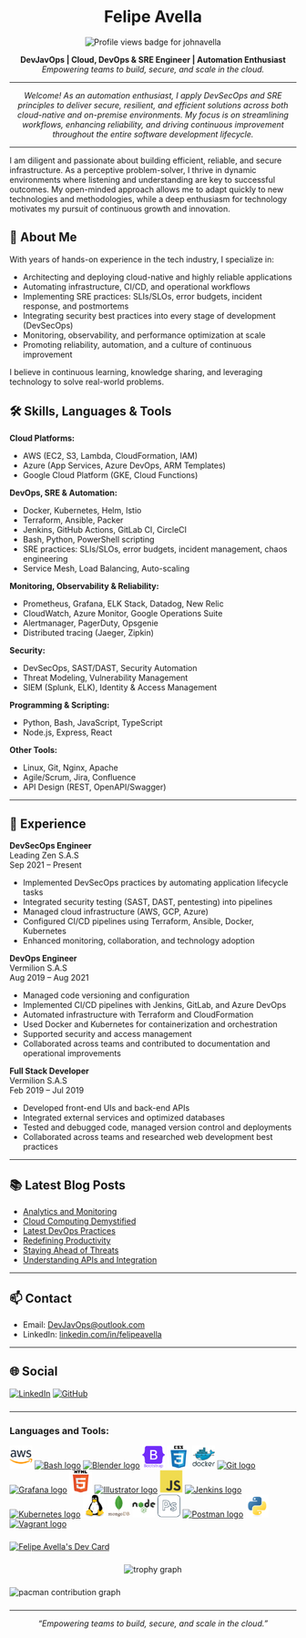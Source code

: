 <div align="center">
	<h1>Felipe Avella</h1>
	<p>
		<img src="https://komarev.com/ghpvc/?username=johnavella&label=Profile%20views&color=0e75b6&style=flat" alt="Profile views badge for johnavella" />
	</p>
	<strong>DevJavOps | Cloud, DevOps & SRE Engineer | Automation Enthusiast</strong>
	<br>
	<em>Empowering teams to build, secure, and scale in the cloud.</em>
</div>

---

<div align="center">
	<em>Welcome! As an automation enthusiast, I apply DevSecOps and SRE principles to deliver secure, resilient, and efficient solutions across both cloud-native and on-premise environments. My focus is on streamlining workflows, enhancing reliability, and driving continuous improvement throughout the entire software development lifecycle.</em>
</div>

---

I am diligent and passionate about building efficient, reliable, and secure infrastructure. As a perceptive problem-solver, I thrive in dynamic environments where listening and understanding are key to successful outcomes. My open-minded approach allows me to adapt quickly to new technologies and methodologies, while a deep enthusiasm for technology motivates my pursuit of continuous growth and innovation.

## 🚀 About Me

With years of hands-on experience in the tech industry, I specialize in:

- Architecting and deploying cloud-native and highly reliable applications
- Automating infrastructure, CI/CD, and operational workflows
- Implementing SRE practices: SLIs/SLOs, error budgets, incident response, and postmortems
- Integrating security best practices into every stage of development (DevSecOps)
- Monitoring, observability, and performance optimization at scale
- Promoting reliability, automation, and a culture of continuous improvement

I believe in continuous learning, knowledge sharing, and leveraging technology to solve real-world problems.

## 🛠️ Skills, Languages & Tools

**Cloud Platforms:**
  - AWS (EC2, S3, Lambda, CloudFormation, IAM)
  - Azure (App Services, Azure DevOps, ARM Templates)
  - Google Cloud Platform (GKE, Cloud Functions)

**DevOps, SRE & Automation:**
  - Docker, Kubernetes, Helm, Istio
  - Terraform, Ansible, Packer
  - Jenkins, GitHub Actions, GitLab CI, CircleCI
  - Bash, Python, PowerShell scripting
  - SRE practices: SLIs/SLOs, error budgets, incident management, chaos engineering
  - Service Mesh, Load Balancing, Auto-scaling

**Monitoring, Observability & Reliability:**
  - Prometheus, Grafana, ELK Stack, Datadog, New Relic
  - CloudWatch, Azure Monitor, Google Operations Suite
  - Alertmanager, PagerDuty, Opsgenie
  - Distributed tracing (Jaeger, Zipkin)

**Security:**
  - DevSecOps, SAST/DAST, Security Automation
  - Threat Modeling, Vulnerability Management
  - SIEM (Splunk, ELK), Identity & Access Management

**Programming & Scripting:**
  - Python, Bash, JavaScript, TypeScript
  - Node.js, Express, React

**Other Tools:**
  - Linux, Git, Nginx, Apache
  - Agile/Scrum, Jira, Confluence
  - API Design (REST, OpenAPI/Swagger)

---

## 💼 Experience

**DevSecOps Engineer**  
Leading Zen S.A.S  
Sep 2021 – Present
- Implemented DevSecOps practices by automating application lifecycle tasks
- Integrated security testing (SAST, DAST, pentesting) into pipelines
- Managed cloud infrastructure (AWS, GCP, Azure)
- Configured CI/CD pipelines using Terraform, Ansible, Docker, Kubernetes
- Enhanced monitoring, collaboration, and technology adoption

**DevOps Engineer**  
Vermilion S.A.S  
Aug 2019 – Aug 2021
- Managed code versioning and configuration
- Implemented CI/CD pipelines with Jenkins, GitLab, and Azure DevOps
- Automated infrastructure with Terraform and CloudFormation
- Used Docker and Kubernetes for containerization and orchestration
- Supported security and access management
- Collaborated across teams and contributed to documentation and operational improvements

**Full Stack Developer**  
Vermilion S.A.S  
Feb 2019 – Jul 2019
- Developed front-end UIs and back-end APIs
- Integrated external services and optimized databases
- Tested and debugged code, managed version control and deployments
- Collaborated across teams and researched web development best practices

---

## 📚 Latest Blog Posts

- [Analytics and Monitoring](https://avelladevops.com/analytics-and-monitoring.html)
- [Cloud Computing Demystified](https://avelladevops.com/cloud-computing-demystified.html)
- [Latest DevOps Practices](https://avelladevops.com/latest-deovps-practices.html)
- [Redefining Productivity](https://avelladevops.com/redefining-productivity.html)
- [Staying Ahead of Threats](https://avelladevops.com/staying-ahead-of-threats.html)
- [Understanding APIs and Integration](https://avelladevops.com/understanding-APIs-and-integration.html)

---

## 📫 Contact

- Email: [DevJavOps@outlook.com](mailto:DevJavOps@outlook.com)
- LinkedIn: [linkedin.com/in/felipeavella](https://www.linkedin.com/in/felipeavella/)

---

## 🌐 Social

[![LinkedIn](https://img.shields.io/badge/LinkedIn-blue?logo=linkedin)](https://linkedin.com/in/felipe-avella)
[![GitHub](https://img.shields.io/badge/GitHub-black?logo=github)](https://github.com/DevJavOps)

###

---

<!-- Icon showcase for key languages and tools -->
<div align="left">
	<h3>Languages and Tools:</h3>
	<a href="https://aws.amazon.com" target="_blank" rel="noreferrer"><img src="https://raw.githubusercontent.com/devicons/devicon/master/icons/amazonwebservices/amazonwebservices-original-wordmark.svg" alt="AWS logo" width="40" height="40"/></a>
	<a href="https://www.gnu.org/software/bash/" target="_blank" rel="noreferrer"><img src="https://www.vectorlogo.zone/logos/gnu_bash/gnu_bash-icon.svg" alt="Bash logo" width="40" height="40"/></a>
	<a href="https://www.blender.org/" target="_blank" rel="noreferrer"><img src="https://download.blender.org/branding/community/blender_community_badge_white.svg" alt="Blender logo" width="40" height="40"/></a>
	<a href="https://getbootstrap.com" target="_blank" rel="noreferrer"><img src="https://raw.githubusercontent.com/devicons/devicon/master/icons/bootstrap/bootstrap-plain-wordmark.svg" alt="Bootstrap logo" width="40" height="40"/></a>
	<a href="https://www.w3schools.com/css/" target="_blank" rel="noreferrer"><img src="https://raw.githubusercontent.com/devicons/devicon/master/icons/css3/css3-original-wordmark.svg" alt="CSS3 logo" width="40" height="40"/></a>
	<a href="https://www.docker.com/" target="_blank" rel="noreferrer"><img src="https://raw.githubusercontent.com/devicons/devicon/master/icons/docker/docker-original-wordmark.svg" alt="Docker logo" width="40" height="40"/></a>
	<a href="https://git-scm.com/" target="_blank" rel="noreferrer"><img src="https://www.vectorlogo.zone/logos/git-scm/git-scm-icon.svg" alt="Git logo" width="40" height="40"/></a>
	<a href="https://grafana.com" target="_blank" rel="noreferrer"><img src="https://www.vectorlogo.zone/logos/grafana/grafana-icon.svg" alt="Grafana logo" width="40" height="40"/></a>
	<a href="https://www.w3.org/html/" target="_blank" rel="noreferrer"><img src="https://raw.githubusercontent.com/devicons/devicon/master/icons/html5/html5-original-wordmark.svg" alt="HTML5 logo" width="40" height="40"/></a>
	<a href="https://www.adobe.com/in/products/illustrator.html" target="_blank" rel="noreferrer"><img src="https://www.vectorlogo.zone/logos/adobe_illustrator/adobe_illustrator-icon.svg" alt="Illustrator logo" width="40" height="40"/></a>
	<a href="https://developer.mozilla.org/en-US/docs/Web/JavaScript" target="_blank" rel="noreferrer"><img src="https://raw.githubusercontent.com/devicons/devicon/master/icons/javascript/javascript-original.svg" alt="JavaScript logo" width="40" height="40"/></a>
	<a href="https://www.jenkins.io" target="_blank" rel="noreferrer"><img src="https://www.vectorlogo.zone/logos/jenkins/jenkins-icon.svg" alt="Jenkins logo" width="40" height="40"/></a>
	<a href="https://kubernetes.io" target="_blank" rel="noreferrer"><img src="https://www.vectorlogo.zone/logos/kubernetes/kubernetes-icon.svg" alt="Kubernetes logo" width="40" height="40"/></a>
	<a href="https://www.linux.org/" target="_blank" rel="noreferrer"><img src="https://raw.githubusercontent.com/devicons/devicon/master/icons/linux/linux-original.svg" alt="Linux logo" width="40" height="40"/></a>
	<a href="https://www.mongodb.com/" target="_blank" rel="noreferrer"><img src="https://raw.githubusercontent.com/devicons/devicon/master/icons/mongodb/mongodb-original-wordmark.svg" alt="MongoDB logo" width="40" height="40"/></a>
	<a href="https://nodejs.org" target="_blank" rel="noreferrer"><img src="https://raw.githubusercontent.com/devicons/devicon/master/icons/nodejs/nodejs-original-wordmark.svg" alt="Node.js logo" width="40" height="40"/></a>
	<a href="https://www.photoshop.com/en" target="_blank" rel="noreferrer"><img src="https://raw.githubusercontent.com/devicons/devicon/master/icons/photoshop/photoshop-line.svg" alt="Photoshop logo" width="40" height="40"/></a>
	<a href="https://postman.com" target="_blank" rel="noreferrer"><img src="https://www.vectorlogo.zone/logos/getpostman/getpostman-icon.svg" alt="Postman logo" width="40" height="40"/></a>
	<a href="https://www.python.org" target="_blank" rel="noreferrer"><img src="https://raw.githubusercontent.com/devicons/devicon/master/icons/python/python-original.svg" alt="Python logo" width="40" height="40"/></a>
	<a href="https://www.vagrantup.com/" target="_blank" rel="noreferrer"><img src="https://www.vectorlogo.zone/logos/vagrantup/vagrantup-icon.svg" alt="Vagrant logo" width="40" height="40"/></a>
</div>

###

<a href="https://app.daily.dev/felipeavella"><img src="https://api.daily.dev/devcards/v2/8eVg5asTdpTMsxxoqWUfp.png?type=default&r=nqa" width="356" alt="Felipe Avella's Dev Card"/></a>

###

<div align="center">
  <img src="https://github-profile-trophy.vercel.app?username=maurodesouza&theme=dracula&column=-1&row=1&margin-w=8&margin-h=8&no-bg=false&no-frame=false&order=4" height="150" alt="trophy graph"  />
</div>

###

<picture>
  <source media="(prefers-color-scheme: dark)" srcset="https://github.com/DevJavOps/Contribution-PacMan/blob/afa6ac0d1bf0700b9da58ccd2af094a1f425f6c7/pacman-contribution-graph-dark.svg">
  <source media="(prefers-color-scheme: light)" srcset="https://github.com/DevJavOps/Contribution-PacMan/blob/afa6ac0d1bf0700b9da58ccd2af094a1f425f6c7/pacman-contribution-graph.svg">
  <img alt="pacman contribution graph" src="https://github.com/DevJavOps/Contribution-PacMan/blob/afa6ac0d1bf0700b9da58ccd2af094a1f425f6c7/pacman-contribution-graph.svg">
</picture>

###

---


<div align="center"><em>“Empowering teams to build, secure, and scale in the cloud.”</em></div>
